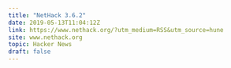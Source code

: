 ```yaml
---
title: "NetHack 3.6.2"
date: 2019-05-13T11:04:12Z
link: https://www.nethack.org/?utm_medium=RSS&utm_source=hune
site: www.nethack.org
topic: Hacker News
draft: false
---
```


